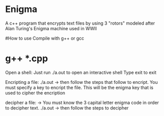 # Enigma
A c++ program that encrypts text files by using 3 "rotors" modeled after Alan Turing's Enigma machine used in WWII

#How to use
Compile with g++ or gcc 
  <h1>g++ *.cpp</h1>
  
Open a shell:
  Just run ./a.out to open an interactive shell
  Type exit to exit
  
Encripting a file: 
  ./a.out <file name to encript>
  -> then follow the steps that follow to encript. You must specify a key to encript the file. This will be the enigma key that is used to cipher the encription
  
decipher a file: 
  -> You must know the 3 capital letter enigma code in order to decipher text. 
  ./a.out <file to decipher>
  -> then follow the steps to decipher
